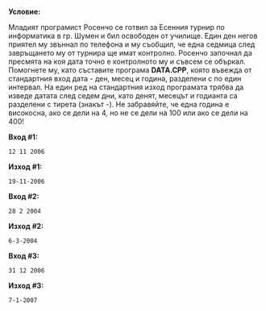 **Условие:**

Младият програмист Росенчо се готвил за Есенния турнир по информатика в гр. Шумен и бил освободен от училище. Един ден негов приятел му звъннал по телефона и му съобщил, че една седмица след завръщането му от турнира ще имат контролно. Росенчо започнал да пресмята на коя дата точно е контролното му и съвсем се объркал. Помогнете му, като съставите програма **DATA.CPP**, която въвежда от стандартния вход дата - ден, месец и година, разделени с по един интервал. На един ред на стандартния изход програмата трябва да изведе датата след седем дни, като денят, месецът и годианта са разделени с тирета (знакът -). Не забравяйте, че една година е високосна, ако се дели на 4, но не се дели на 100 или ако се дели на 400!

**Вход #1:**

	12 11 2006

**Изход #1:**

	19-11-2006

**Вход #2:**

	28 2 2004

**Изход #2:**

	6-3-2004

**Вход #3:**

	31 12 2006

**Изход #3:**

	7-1-2007	